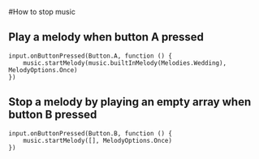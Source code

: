 #How to stop music

## Play a melody when button A pressed

```blocks
input.onButtonPressed(Button.A, function () {
    music.startMelody(music.builtInMelody(Melodies.Wedding), MelodyOptions.Once)
})
```

## Stop a melody by playing an empty array when button B pressed

```blocks
input.onButtonPressed(Button.B, function () {
    music.startMelody([], MelodyOptions.Once)
})
```
